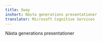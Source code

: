 ```yaml
---
title: Sway
inshort: Nästa generations presentationer
translator: Microsoft Cognitive Services
---
```


Nästa generations presentationer


